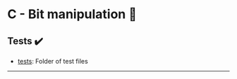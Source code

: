 # C - Bit manipulation :file_folder:


## Tests :heavy_check_mark:

* [tests](./tests): Folder of test files

----

